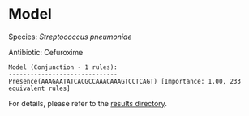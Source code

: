 
# Model

Species: *Streptococcus pneumoniae*

Antibiotic: Cefuroxime

```
Model (Conjunction - 1 rules):
------------------------------
Presence(AAAGAATATCACGCCAAACAAAGTCCTCAGT) [Importance: 1.00, 233 equivalent rules]

```

For details, please refer to the [results directory](../../../../../results/scm_b/streptococcus%20pneumoniae/cefuroxime/repeat_1/).

